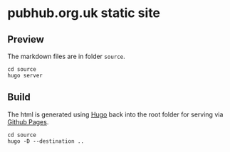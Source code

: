 # pubhub.org.uk static site

## Preview

The markdown files are in folder `source`.

```
cd source
hugo server
```

## Build

 The html is generated using [Hugo](https://gohugo.io/) back into the root folder for serving via [Github Pages](https://pages.github.com/).

```
cd source
hugo -D --destination ..
```